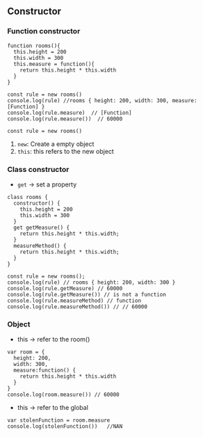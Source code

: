 ## Constructor

### Function constructor


```JS
function rooms(){
  this.height = 200
  this.width = 300
  this.measure = function(){
    return this.height * this.width
  }
}
```

```Js
const rule = new rooms()
console.log(rule) //rooms { height: 200, width: 300, measure: [Function] }
console.log(rule.measure)  // [Function]
console.log(rule.measure())  // 60000
```

`const rule = new rooms()`

1. `new`: Create a empty object
2. `this`: this refers to the new object

### Class constructor


- `get` -> set a property

```JS
class rooms {
  constructor() {
    this.height = 200
    this.width = 300
  }
  get getMeasure() {
    return this.height * this.width;
  }
  measureMethod() {
    return this.height * this.width;
  }
}
```

```JS
const rule = new rooms();
console.log(rule) // rooms { height: 200, width: 300 }
console.log(rule.getMeasure) // 60000
console.log(rule.getMeasure()) // is not a function
console.log(rule.measureMethod) // function
console.log(rule.measureMethod()) // // 60000
```

### Object

- this -> refer to the room()
```JS
var room = {
  height: 200,
  width: 300,
  measure:function() {
    return this.height * this.width
  }
} 
console.log(room.measure()) // 60000
```


- this -> refer to the global

```JS
var stolenFunction = room.measure
console.log(stolenFunction())   //NAN
```